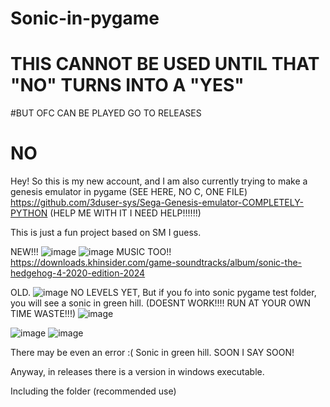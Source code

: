# Sonic-in-pygame
# THIS CANNOT BE USED UNTIL THAT "NO" TURNS INTO A "YES"
#BUT OFC CAN BE PLAYED GO TO RELEASES
# NO
Hey! So this is my new account, and I am also currently trying to make a genesis emulator in pygame (SEE HERE, NO C, ONE FILE) https://github.com/3duser-sys/Sega-Genesis-emulator-COMPLETELY-PYTHON (HELP ME WITH IT I NEED HELP!!!!!!)

This is just a fun project based on SM I guess. 

NEW!!!
![image](https://github.com/user-attachments/assets/b9d8b609-5d46-4667-8403-4a9e37dde006)
![image](https://github.com/user-attachments/assets/41d7fc45-a25d-4db8-b3d5-a11660a8895b)
MUSIC TOO!! https://downloads.khinsider.com/game-soundtracks/album/sonic-the-hedgehog-4-2020-edition-2024 

OLD.
![image](https://github.com/user-attachments/assets/33acd6d5-282d-4aba-bcb1-2554af0006d5)
NO LEVELS YET, But if you fo into sonic pygame test folder, you will see a sonic in green hill. (DOESNT WORK!!!! RUN AT YOUR OWN TIME WASTE!!!)
![image](https://github.com/user-attachments/assets/ac387767-78f9-4de2-9fbb-1f06c651d8a5)

![image](https://github.com/user-attachments/assets/9e6b0629-63a0-4f01-8ed0-1f3940c6779f)
![image](https://github.com/user-attachments/assets/a9291b63-bc3f-4c2d-b071-ed1554c7dd36)

There may be even an error :( Sonic in green hill. SOON I SAY SOON!

Anyway, in releases there is a version in windows executable. 

Including the folder (recommended use)

